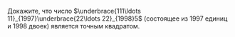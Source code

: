 Докажите, что число $\underbrace{111\ldots 11}_{1997}\underbrace{22\ldots 22}_{1998}5$ (состоящее из 1997 единиц и 1998 двоек) является точным квадратом.